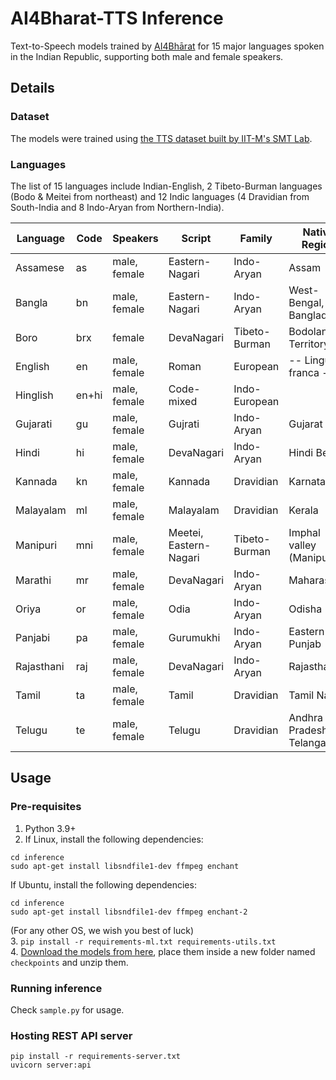 # AI4Bharat-TTS Inference

Text-to-Speech models trained by [AI4Bhārat](https://ai4bharat.iitm.ac.in) for 15 major languages spoken in the Indian Republic, supporting both male and female speakers.

## Details

### Dataset

The models were trained using [the TTS dataset built by IIT-M's SMT Lab](https://www.iitm.ac.in/donlab/tts/database.php).

### Languages

The list of 15 languages include Indian-English, 2 Tibeto-Burman languages (Bodo & Meitei from northeast) and 12 Indic languages (4 Dravidian from South-India and 8 Indo-Aryan from Northern-India).

| **Language** | **Code** | **Speakers** | **Script**             | **Family**    | **Native Region**         |
|--------------|----------|--------------|------------------------|---------------|---------------------------|
| Assamese     | as       | male, female | Eastern-Nagari         | Indo-Aryan    | Assam                     |
| Bangla       | bn       | male, female | Eastern-Nagari         | Indo-Aryan    | West-Bengal, Bangladesh   |
| Boro         | brx      |       female | DevaNagari             | Tibeto-Burman | Bodoland Territory        |
| English      | en       | male, female | Roman                  | European      | -- Lingua franca --       |
| Hinglish     | en+hi    | male, female | Code-mixed             | Indo-European |                           |
| Gujarati     | gu       | male, female | Gujrati                | Indo-Aryan    | Gujarat                   |
| Hindi        | hi       | male, female | DevaNagari             | Indo-Aryan    | Hindi Belt                |
| Kannada      | kn       | male, female | Kannada                | Dravidian     | Karnataka                 |
| Malayalam    | ml       | male, female | Malayalam              | Dravidian     | Kerala                    |
| Manipuri     | mni      | male, female | Meetei, Eastern-Nagari | Tibeto-Burman | Imphal valley (Manipur)   |
| Marathi      | mr       | male, female | DevaNagari             | Indo-Aryan    | Maharashtra               |
| Oriya        | or       | male, female | Odia                   | Indo-Aryan    | Odisha                    |
| Panjabi      | pa       | male, female | Gurumukhi              | Indo-Aryan    | Eastern-Punjab            |
| Rajasthani   | raj      | male, female | DevaNagari             | Indo-Aryan    | Rajasthan                 |
| Tamil        | ta       | male, female | Tamil                  | Dravidian     | Tamil Nadu                |
| Telugu       | te       | male, female | Telugu                 | Dravidian     | Andhra Pradesh, Telangana |

## Usage

### Pre-requisites

1. Python 3.9+
2. If Linux, install the following dependencies:
```
cd inference
sudo apt-get install libsndfile1-dev ffmpeg enchant
```

If Ubuntu, install the following dependencies:
```
cd inference
sudo apt-get install libsndfile1-dev ffmpeg enchant-2
```
(For any other OS, we wish you best of luck)  
3. `pip install -r requirements-ml.txt requirements-utils.txt`  
4. [Download the models from here](https://github.com/AI4Bharat/Indic-TTS/releases), place them inside a new folder named `checkpoints` and unzip them.  

### Running inference

Check `sample.py` for usage.

### Hosting REST API server

```
pip install -r requirements-server.txt
uvicorn server:api
```
